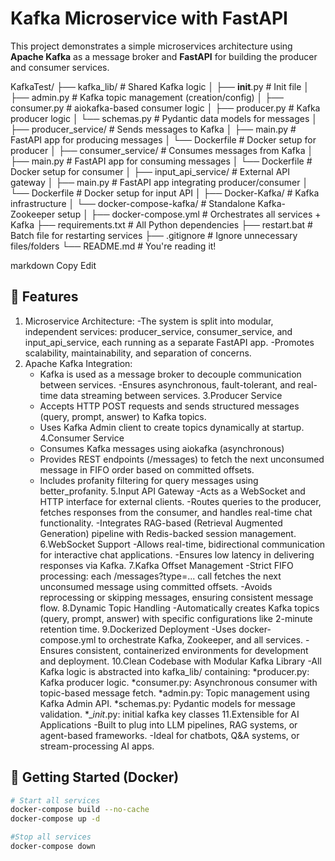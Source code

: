 # Kafka Microservice with FastAPI

This project demonstrates a simple microservices architecture using **Apache Kafka** as a message broker and **FastAPI** for building the producer and consumer services.

KafkaTest/
├── kafka_lib/                        # Shared Kafka logic
│   ├── __init__.py                   # Init file
│   ├── admin.py                      # Kafka topic management (creation/config)
│   ├── consumer.py                   # aiokafka-based consumer logic
│   ├── producer.py                   # Kafka producer logic
│   └── schemas.py                    # Pydantic data models for messages
│
├── producer_service/                # Sends messages to Kafka
│   ├── main.py                       # FastAPI app for producing messages
│   └── Dockerfile                    # Docker setup for producer
│
├── consumer_service/                # Consumes messages from Kafka
│   ├── main.py                       # FastAPI app for consuming messages
│   └── Dockerfile                    # Docker setup for consumer
│
├── input_api_service/              # External API gateway
│   ├── main.py                       # FastAPI app integrating producer/consumer
│   └── Dockerfile                    # Docker setup for input API
│
├── Docker-Kafka/                   # Kafka infrastructure
│   └── docker-compose-kafka/        # Standalone Kafka-Zookeeper setup
│
├── docker-compose.yml              # Orchestrates all services + Kafka
├── requirements.txt                # All Python dependencies
├── restart.bat                     # Batch file for restarting services
├── .gitignore                      # Ignore unnecessary files/folders
└── README.md                       # You're reading it!


markdown
Copy
Edit

## 🚀 Features

1. Microservice Architecture:
   -The system is split into modular, independent services: producer_service, consumer_service, and input_api_service, each running as a separate FastAPI app.
   -Promotes scalability, maintainability, and separation of concerns.
2. Apache Kafka Integration:
    - Kafka is used as a message broker to decouple communication between services.
    -Ensures asynchronous, fault-tolerant, and real-time data streaming between services.
3.Producer Service
    - Accepts HTTP POST requests and sends structured messages (query, prompt, answer) to Kafka topics.
    - Uses Kafka Admin client to create topics dynamically at startup.
4.Consumer Service
    - Consumes Kafka messages using aiokafka (asynchronous)
    - Provides REST endpoints (/messages) to fetch the next unconsumed message in FIFO order based on committed offsets.
    - Includes profanity filtering for query messages using better_profanity.
5.Input API Gateway
    -Acts as a WebSocket and HTTP interface for external clients.
    -Routes queries to the producer, fetches responses from the consumer, and handles real-time chat functionality.
    -Integrates RAG-based (Retrieval Augmented Generation) pipeline with Redis-backed session management.
6.WebSocket Support
    -Allows real-time, bidirectional communication for interactive chat applications.
    -Ensures low latency in delivering responses via Kafka.
7.Kafka Offset Management
    -Strict FIFO processing: each /messages?type=... call fetches the next unconsumed message using committed offsets.
    -Avoids reprocessing or skipping messages, ensuring consistent message flow.
8.Dynamic Topic Handling
    -Automatically creates Kafka topics (query, prompt, answer) with specific configurations like 2-minute retention time.
9.Dockerized Deployment
    -Uses docker-compose.yml to orchestrate Kafka, Zookeeper, and all services.
    -Ensures consistent, containerized environments for development and deployment.
10.Clean Codebase with Modular Kafka Library
    -All Kafka logic is abstracted into kafka_lib/ containing:
          *producer.py: Kafka producer logic.
          *consumer.py: Asynchronous consumer with topic-based message fetch.
          *admin.py:   Topic management using Kafka Admin API.
          *schemas.py: Pydantic models for message validation.
          *__init_.py: initial kafka key classes
11.Extensible for AI Applications
    -Built to plug into LLM pipelines, RAG systems, or agent-based frameworks.
    -Ideal for chatbots, Q&A systems, or stream-processing AI apps.


## 🐳 Getting Started (Docker)

```bash
# Start all services
docker-compose build --no-cache
docker-compose up -d

#Stop all services
docker-compose down
